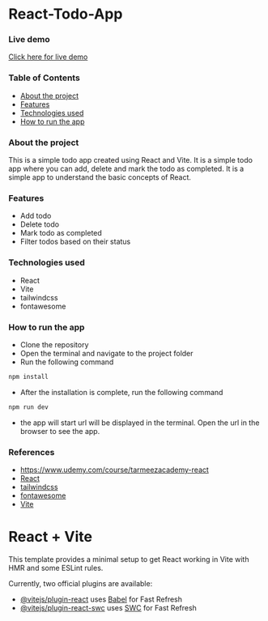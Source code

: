 # React-Todo-App

### Live demo 
[Click here for live demo](https://react-todo-appr.netlify.app/)

### Table of Contents
- [About the project](#about-the-project)
- [Features](#features)
- [Technologies used](#technologies-used)
- [How to run the app](#how-to-run-the-app)

### About the project
This is a simple todo app created using React and Vite. It is a simple todo app where you can add, delete and mark the todo as completed. It is a simple app to understand the basic concepts of React.

### Features
- Add todo
- Delete todo
- Mark todo as completed
- Filter todos based on their status

### Technologies used
- React
- Vite
- tailwindcss
- fontawesome

### How to run the app
- Clone the repository
- Open the terminal and navigate to the project folder
- Run the following command
```bash
npm install
```
- After the installation is complete, run the following command
```bash
npm run dev
```
- the app will start url will be displayed in the terminal. Open the url in the browser to see the app.

### References
- https://www.udemy.com/course/tarmeezacademy-react
- [React](https://reactjs.org/)
- [tailwindcss](https://tailwindcss.com/)
- [fontawesome](https://fontawesome.com/)
- [Vite](https://vitejs.dev/)


# React + Vite

This template provides a minimal setup to get React working in Vite with HMR and some ESLint rules.

Currently, two official plugins are available:

- [@vitejs/plugin-react](https://github.com/vitejs/vite-plugin-react/blob/main/packages/plugin-react/README.md) uses [Babel](https://babeljs.io/) for Fast Refresh
- [@vitejs/plugin-react-swc](https://github.com/vitejs/vite-plugin-react-swc) uses [SWC](https://swc.rs/) for Fast Refresh

